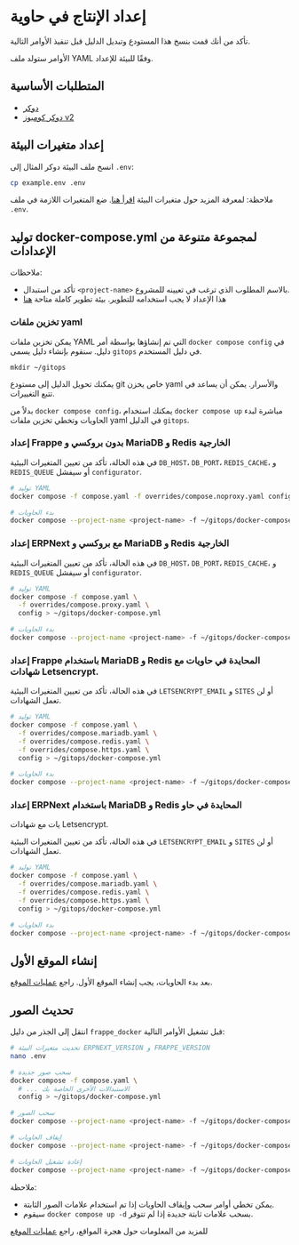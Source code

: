 # إعداد الإنتاج في حاوية

تأكد من أنك قمت بنسخ هذا المستودع وتبديل الدليل قبل تنفيذ الأوامر التالية.

الأوامر ستولد ملف YAML وفقًا للبيئة للإعداد.

## المتطلبات الأساسية

- [دوكر](https://docker.com/get-started)
- [دوكر كومبوز v2](https://docs.docker.com/compose/cli-command)

## إعداد متغيرات البيئة

انسخ ملف البيئة دوكر المثال إلى `.env`:

```sh
cp example.env .env
```

ملاحظة: لمعرفة المزيد حول متغيرات البيئة [اقرأ هنا](./environment-variables.md). ضع المتغيرات اللازمة في ملف `.env`.

## توليد docker-compose.yml لمجموعة متنوعة من الإعدادات

ملاحظات:

- تأكد من استبدال `<project-name>` بالاسم المطلوب الذي ترغب في تعيينه للمشروع.
- هذا الإعداد لا يجب استخدامه للتطوير. بيئة تطوير كاملة متاحة [هنا](../development)

### تخزين ملفات yaml

يمكن تخزين ملفات YAML التي تم إنشاؤها بواسطة أمر `docker compose config` في دليل. سنقوم بإنشاء دليل يسمى `gitops` في دليل المستخدم.

```shell
mkdir ~/gitops
```

يمكنك تحويل الدليل إلى مستودع git خاص يخزن yaml والأسرار. يمكن أن يساعد في تتبع التغييرات.

بدلاً من `docker compose config`، يمكنك استخدام `docker compose up` مباشرة لبدء الحاويات وتخطي تخزين ملفات yaml في الدليل `gitops`.

### إعداد Frappe بدون بروكسي و MariaDB و Redis الخارجية

في هذه الحالة، تأكد من تعيين المتغيرات البيئية `DB_HOST`، `DB_PORT`، `REDIS_CACHE`، و `REDIS_QUEUE` أو سيفشل `configurator`.

```sh
# توليد YAML
docker compose -f compose.yaml -f overrides/compose.noproxy.yaml config > ~/gitops/docker-compose.yml

# بدء الحاويات
docker compose --project-name <project-name> -f ~/gitops/docker-compose.yml up -d
```

### إعداد ERPNext مع بروكسي و MariaDB و Redis الخارجية

في هذه الحالة، تأكد من تعيين المتغيرات البيئية `DB_HOST`، `DB_PORT`، `REDIS_CACHE`، و `REDIS_QUEUE` أو سيفشل `configurator`.

```sh
# توليد YAML
docker compose -f compose.yaml \
  -f overrides/compose.proxy.yaml \
  config > ~/gitops/docker-compose.yml

# بدء الحاويات
docker compose --project-name <project-name> -f ~/gitops/docker-compose.yml up -d
```

### إعداد Frappe باستخدام MariaDB و Redis المحايدة في حاويات مع شهادات Letsencrypt.

في هذه الحالة، تأكد من تعيين المتغيرات البيئية `LETSENCRYPT_EMAIL` و `SITES` أو لن تعمل الشهادات.

```sh
# توليد YAML
docker compose -f compose.yaml \
  -f overrides/compose.mariadb.yaml \
  -f overrides/compose.redis.yaml \
  -f overrides/compose.https.yaml \
  config > ~/gitops/docker-compose.yml

# بدء الحاويات
docker compose --project-name <project-name> -f ~/gitops/docker-compose.yml up -d
```

### إعداد ERPNext باستخدام MariaDB و Redis المحايدة في حاو

يات مع شهادات Letsencrypt.

في هذه الحالة، تأكد من تعيين المتغيرات البيئية `LETSENCRYPT_EMAIL` و `SITES` أو لن تعمل الشهادات.

```sh
# توليد YAML
docker compose -f compose.yaml \
  -f overrides/compose.mariadb.yaml \
  -f overrides/compose.redis.yaml \
  -f overrides/compose.https.yaml \
  config > ~/gitops/docker-compose.yml

# بدء الحاويات
docker compose --project-name <project-name> -f ~/gitops/docker-compose.yml up -d
```

## إنشاء الموقع الأول

بعد بدء الحاويات، يجب إنشاء الموقع الأول. راجع [عمليات الموقع](./site-operations.md#setup-new-site).

## تحديث الصور

انتقل إلى الجذر من دليل `frappe_docker` قبل تشغيل الأوامر التالية:

```sh
# تحديث متغيرات البيئة ERPNEXT_VERSION و FRAPPE_VERSION
nano .env

# سحب صور جديدة
docker compose -f compose.yaml \
  # ... الاستبدالات الأخرى الخاصة بك
  config > ~/gitops/docker-compose.yml

# سحب الصور
docker compose --project-name <project-name> -f ~/gitops/docker-compose.yml pull

# إيقاف الحاويات
docker compose --project-name <project-name> -f ~/gitops/docker-compose.yml down

# إعادة تشغيل الحاويات
docker compose --project-name <project-name> -f ~/gitops/docker-compose.yml up -d
```

ملاحظة:

- يمكن تخطي أوامر سحب وإيقاف الحاويات إذا تم استخدام علامات الصور الثابتة.
- سيقوم `docker compose up -d` بسحب علامات ثابتة جديدة إذا لم تتوفر.

للمزيد من المعلومات حول هجرة المواقع، راجع [عمليات الموقع](./site-operations.md#migrate-site)